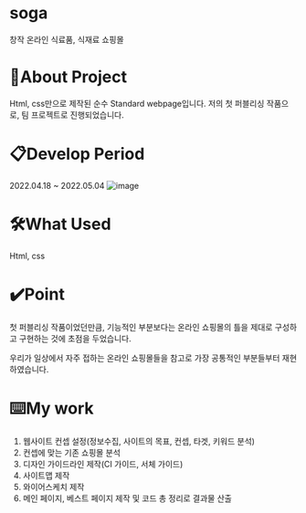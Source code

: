 # soga
창작 온라인 식료품, 식재료 쇼핑몰

# 🔎About Project
Html, css만으로 제작된 순수 Standard webpage입니다.
저의 첫 퍼블리싱 작품으로, 팀 프로젝트로 진행되었습니다.

# 📋Develop Period
2022.04.18 ~ 2022.05.04
![image](https://github.com/mandoo98/soga/assets/128768591/fb252c41-bb19-455d-9594-6e6029e7b911)

# 🛠️What Used
Html, css

# ✔️Point
첫 퍼블리싱 작품이었던만큼, 기능적인 부분보다는 온라인 쇼핑몰의 틀을 제대로 구성하고 구현하는 것에 초점을 두었습니다.

우리가 일상에서 자주 접하는 온라인 쇼핑몰들을 참고로 가장 공통적인 부분들부터 재현하였습니다.

# ⌨️My work
1. 웹사이트 컨셉 설정(정보수집, 사이트의 목표, 컨셉, 타겟, 키워드 분석)
2. 컨셉에 맞는 기존 쇼핑몰 분석
3. 디자인 가이드라인 제작(CI 가이드, 서체 가이드)
4. 사이트맵 제작
5. 와이어스케치 제작
6. 메인 페이지, 베스트 페이지 제작 및 코드 총 정리로 결과물 산출
